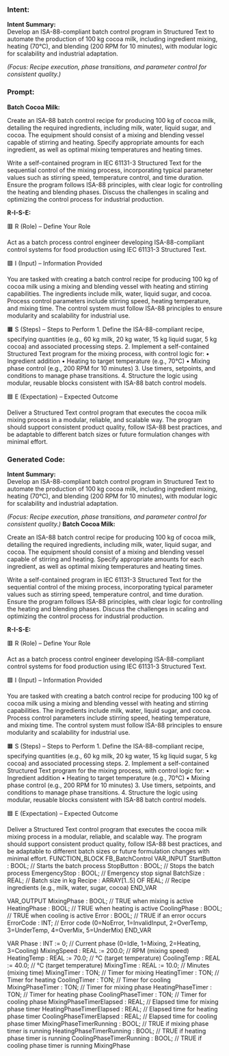 ### Intent:
**Intent Summary:**  
Develop an ISA-88-compliant batch control program in Structured Text to automate the production of 100 kg cocoa milk, including ingredient mixing, heating (70°C), and blending (200 RPM for 10 minutes), with modular logic for scalability and industrial adaptation.  

*(Focus: Recipe execution, phase transitions, and parameter control for consistent quality.)*

### Prompt:
**Batch Cocoa Milk:**

Create an ISA-88 batch control recipe for producing 100 kg of cocoa milk, detailing the required ingredients, including milk, water, liquid sugar, and cocoa. The equipment should consist of a mixing and blending vessel capable of stirring and heating. Specify appropriate amounts for each ingredient, as well as optimal mixing temperatures and heating times.

Write a self-contained program in IEC 61131-3 Structured Text for the sequential control of the mixing process, incorporating typical parameter values such as stirring speed, temperature control, and time duration. Ensure the program follows ISA-88 principles, with clear logic for controlling the heating and blending phases. Discuss the challenges in scaling and optimizing the control process for industrial production.

**R-I-S-E:**

🟥 R (Role) – Define Your Role

Act as a batch process control engineer developing ISA-88-compliant control systems for food production using IEC 61131-3 Structured Text.

🟩 I (Input) – Information Provided

You are tasked with creating a batch control recipe for producing 100 kg of cocoa milk using a mixing and blending vessel with heating and stirring capabilities. The ingredients include milk, water, liquid sugar, and cocoa. Process control parameters include stirring speed, heating temperature, and mixing time. The control system must follow ISA-88 principles to ensure modularity and scalability for industrial use.

🟧 S (Steps) – Steps to Perform
	1.	Define the ISA-88-compliant recipe, specifying quantities (e.g., 60 kg milk, 20 kg water, 15 kg liquid sugar, 5 kg cocoa) and associated processing steps.
	2.	Implement a self-contained Structured Text program for the mixing process, with control logic for:
	•	Ingredient addition
	•	Heating to target temperature (e.g., 70°C)
	•	Mixing phase control (e.g., 200 RPM for 10 minutes)
	3.	Use timers, setpoints, and conditions to manage phase transitions.
	4.	Structure the logic using modular, reusable blocks consistent with ISA-88 batch control models.

🟦 E (Expectation) – Expected Outcome

Deliver a Structured Text control program that executes the cocoa milk mixing process in a modular, reliable, and scalable way. The program should support consistent product quality, follow ISA-88 best practices, and be adaptable to different batch sizes or future formulation changes with minimal effort.

### Generated Code:
**Intent Summary:**  
Develop an ISA-88-compliant batch control program in Structured Text to automate the production of 100 kg cocoa milk, including ingredient mixing, heating (70°C), and blending (200 RPM for 10 minutes), with modular logic for scalability and industrial adaptation.  

*(Focus: Recipe execution, phase transitions, and parameter control for consistent quality.)*
**Batch Cocoa Milk:**

Create an ISA-88 batch control recipe for producing 100 kg of cocoa milk, detailing the required ingredients, including milk, water, liquid sugar, and cocoa. The equipment should consist of a mixing and blending vessel capable of stirring and heating. Specify appropriate amounts for each ingredient, as well as optimal mixing temperatures and heating times.

Write a self-contained program in IEC 61131-3 Structured Text for the sequential control of the mixing process, incorporating typical parameter values such as stirring speed, temperature control, and time duration. Ensure the program follows ISA-88 principles, with clear logic for controlling the heating and blending phases. Discuss the challenges in scaling and optimizing the control process for industrial production.

**R-I-S-E:**

🟥 R (Role) – Define Your Role

Act as a batch process control engineer developing ISA-88-compliant control systems for food production using IEC 61131-3 Structured Text.

🟩 I (Input) – Information Provided

You are tasked with creating a batch control recipe for producing 100 kg of cocoa milk using a mixing and blending vessel with heating and stirring capabilities. The ingredients include milk, water, liquid sugar, and cocoa. Process control parameters include stirring speed, heating temperature, and mixing time. The control system must follow ISA-88 principles to ensure modularity and scalability for industrial use.

🟧 S (Steps) – Steps to Perform
	1.	Define the ISA-88-compliant recipe, specifying quantities (e.g., 60 kg milk, 20 kg water, 15 kg liquid sugar, 5 kg cocoa) and associated processing steps.
	2.	Implement a self-contained Structured Text program for the mixing process, with control logic for:
	•	Ingredient addition
	•	Heating to target temperature (e.g., 70°C)
	•	Mixing phase control (e.g., 200 RPM for 10 minutes)
	3.	Use timers, setpoints, and conditions to manage phase transitions.
	4.	Structure the logic using modular, reusable blocks consistent with ISA-88 batch control models.

🟦 E (Expectation) – Expected Outcome

Deliver a Structured Text control program that executes the cocoa milk mixing process in a modular, reliable, and scalable way. The program should support consistent product quality, follow ISA-88 best practices, and be adaptable to different batch sizes or future formulation changes with minimal effort.
FUNCTION_BLOCK FB_BatchControl
VAR_INPUT
    StartButton : BOOL; // Starts the batch process
    StopButton : BOOL;  // Stops the batch process
    EmergencyStop : BOOL; // Emergency stop signal
    BatchSize : REAL;    // Batch size in kg
    Recipe : ARRAY[1..5] OF REAL; // Recipe ingredients (e.g., milk, water, sugar, cocoa)
END_VAR

VAR_OUTPUT
    MixingPhase : BOOL; // TRUE when mixing is active
    HeatingPhase : BOOL; // TRUE when heating is active
    CoolingPhase : BOOL; // TRUE when cooling is active
    Error : BOOL; // TRUE if an error occurs
    ErrorCode : INT; // Error code (0=NoError, 1=InvalidInput, 2=OverTemp, 3=UnderTemp, 4=OverMix, 5=UnderMix)
END_VAR

VAR
    Phase : INT := 0; // Current phase (0=Idle, 1=Mixing, 2=Heating, 3=Cooling)
    MixingSpeed : REAL := 200.0; // RPM (mixing speed)
    HeatingTemp : REAL := 70.0; // °C (target temperature)
    CoolingTemp : REAL := 40.0; // °C (target temperature)
    MixingTime : REAL := 10.0; // Minutes (mixing time)
    MixingTimer : TON; // Timer for mixing
    HeatingTimer : TON; // Timer for heating
    CoolingTimer : TON; // Timer for cooling
    MixingPhaseTimer : TON; // Timer for mixing phase
    HeatingPhaseTimer : TON; // Timer for heating phase
    CoolingPhaseTimer : TON; // Timer for cooling phase
    MixingPhaseTimerElapsed : REAL; // Elapsed time for mixing phase timer
    HeatingPhaseTimerElapsed : REAL; // Elapsed time for heating phase timer
    CoolingPhaseTimerElapsed : REAL; // Elapsed time for cooling phase timer
    MixingPhaseTimerRunning : BOOL; // TRUE if mixing phase timer is running
    HeatingPhaseTimerRunning : BOOL; // TRUE if heating phase timer is running
    CoolingPhaseTimerRunning : BOOL; // TRUE if cooling phase timer is running
    MixingPhase
